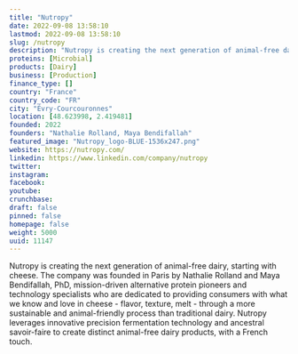 ```yaml
---
title: "Nutropy"
date: 2022-09-08 13:58:10
lastmod: 2022-09-08 13:58:10
slug: /nutropy
description: "Nutropy is creating the next generation of animal-free dairy, starting with cheese. The company was founded in Paris by Nathalie Rolland and Maya Bendifallah, PhD, mission-driven alternative protein pioneers and technology specialists who are dedicated to providing consumers with what we know and love in cheese - flavor, texture, melt - through a more sustainable and animal-friendly process than traditional dairy. Nutropy leverages innovative precision fermentation technology and ancestral savoir-faire to create distinct animal-free dairy products, with a French touch."
proteins: [Microbial]
products: [Dairy]
business: [Production]
finance_type: []
country: "France"
country_code: "FR"
city: "Évry-Courcouronnes"
location: [48.623998, 2.419481]
founded: 2022
founders: "Nathalie Rolland, Maya Bendifallah"
featured_image: "Nutropy_logo-BLUE-1536x247.png"
website: https://nutropy.com/
linkedin: https://www.linkedin.com/company/nutropy
twitter: 
instagram: 
facebook: 
youtube: 
crunchbase: 
draft: false
pinned: false
homepage: false
weight: 5000
uuid: 11147
---
```

Nutropy is creating the next generation of animal-free dairy, starting with cheese. The company was founded in Paris by Nathalie Rolland and Maya Bendifallah, PhD, mission-driven alternative protein pioneers and technology specialists who are dedicated to providing consumers with what we know and love in cheese - flavor, texture, melt - through a more sustainable and animal-friendly process than traditional dairy. Nutropy leverages innovative precision fermentation technology and ancestral savoir-faire to create distinct animal-free dairy products, with a French touch.
